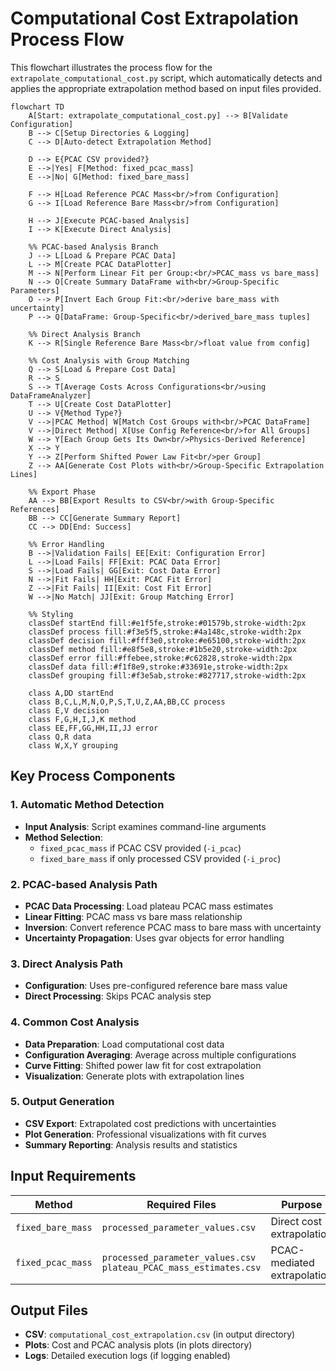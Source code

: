 # Computational Cost Extrapolation Process Flow

This flowchart illustrates the process flow for the
`extrapolate_computational_cost.py` script, which automatically detects
and applies the appropriate extrapolation method based on input files
provided.

```mermaid
flowchart TD
    A[Start: extrapolate_computational_cost.py] --> B[Validate Configuration]
    B --> C[Setup Directories & Logging]
    C --> D[Auto-detect Extrapolation Method]
    
    D --> E{PCAC CSV provided?}
    E -->|Yes| F[Method: fixed_pcac_mass]
    E -->|No| G[Method: fixed_bare_mass]
    
    F --> H[Load Reference PCAC Mass<br/>from Configuration]
    G --> I[Load Reference Bare Mass<br/>from Configuration]
    
    H --> J[Execute PCAC-based Analysis]
    I --> K[Execute Direct Analysis]
    
    %% PCAC-based Analysis Branch
    J --> L[Load & Prepare PCAC Data]
    L --> M[Create PCAC DataPlotter]
    M --> N[Perform Linear Fit per Group:<br/>PCAC_mass vs bare_mass]
    N --> O[Create Summary DataFrame with<br/>Group-Specific Parameters]
    O --> P[Invert Each Group Fit:<br/>derive bare_mass with uncertainty]
    P --> Q[DataFrame: Group-Specific<br/>derived_bare_mass tuples]
    
    %% Direct Analysis Branch  
    K --> R[Single Reference Bare Mass<br/>float value from config]
    
    %% Cost Analysis with Group Matching
    Q --> S[Load & Prepare Cost Data]
    R --> S
    S --> T[Average Costs Across Configurations<br/>using DataFrameAnalyzer]
    T --> U[Create Cost DataPlotter]
    U --> V{Method Type?}
    V -->|PCAC Method| W[Match Cost Groups with<br/>PCAC DataFrame]
    V -->|Direct Method| X[Use Config Reference<br/>for All Groups]
    W --> Y[Each Group Gets Its Own<br/>Physics-Derived Reference]
    X --> Y
    Y --> Z[Perform Shifted Power Law Fit<br/>per Group]
    Z --> AA[Generate Cost Plots with<br/>Group-Specific Extrapolation Lines]
    
    %% Export Phase
    AA --> BB[Export Results to CSV<br/>with Group-Specific References]
    BB --> CC[Generate Summary Report]
    CC --> DD[End: Success]
    
    %% Error Handling
    B -->|Validation Fails| EE[Exit: Configuration Error]
    L -->|Load Fails| FF[Exit: PCAC Data Error]
    S -->|Load Fails| GG[Exit: Cost Data Error]
    N -->|Fit Fails| HH[Exit: PCAC Fit Error]
    Z -->|Fit Fails| II[Exit: Cost Fit Error]
    W -->|No Match| JJ[Exit: Group Matching Error]
    
    %% Styling
    classDef startEnd fill:#e1f5fe,stroke:#01579b,stroke-width:2px
    classDef process fill:#f3e5f5,stroke:#4a148c,stroke-width:2px
    classDef decision fill:#fff3e0,stroke:#e65100,stroke-width:2px
    classDef method fill:#e8f5e8,stroke:#1b5e20,stroke-width:2px
    classDef error fill:#ffebee,stroke:#c62828,stroke-width:2px
    classDef data fill:#f1f8e9,stroke:#33691e,stroke-width:2px
    classDef grouping fill:#f3e5ab,stroke:#827717,stroke-width:2px
    
    class A,DD startEnd
    class B,C,L,M,N,O,P,S,T,U,Z,AA,BB,CC process
    class E,V decision
    class F,G,H,I,J,K method
    class EE,FF,GG,HH,II,JJ error
    class Q,R data
    class W,X,Y grouping
```

## Key Process Components

### 1. **Automatic Method Detection**
- **Input Analysis**: Script examines command-line arguments
- **Method Selection**: 
  - `fixed_pcac_mass` if PCAC CSV provided (`-i_pcac`)
  - `fixed_bare_mass` if only processed CSV provided (`-i_proc`)

### 2. **PCAC-based Analysis Path**
- **PCAC Data Processing**: Load plateau PCAC mass estimates
- **Linear Fitting**: PCAC mass vs bare mass relationship
- **Inversion**: Convert reference PCAC mass to bare mass with
  uncertainty
- **Uncertainty Propagation**: Uses gvar objects for error handling

### 3. **Direct Analysis Path**
- **Configuration**: Uses pre-configured reference bare mass value
- **Direct Processing**: Skips PCAC analysis step

### 4. **Common Cost Analysis**
- **Data Preparation**: Load computational cost data
- **Configuration Averaging**: Average across multiple configurations
- **Curve Fitting**: Shifted power law fit for cost extrapolation
- **Visualization**: Generate plots with extrapolation lines

### 5. **Output Generation**
- **CSV Export**: Extrapolated cost predictions with uncertainties
- **Plot Generation**: Professional visualizations with fit curves
- **Summary Reporting**: Analysis results and statistics

## Input Requirements

| Method | Required Files | Purpose |
|--------|---------------|---------|
| `fixed_bare_mass` | `processed_parameter_values.csv` | Direct cost extrapolation |
| `fixed_pcac_mass` | `processed_parameter_values.csv`<br/>`plateau_PCAC_mass_estimates.csv` | PCAC-mediated extrapolation |

## Output Files

- **CSV**: `computational_cost_extrapolation.csv` (in output directory)
- **Plots**: Cost and PCAC analysis plots (in plots directory)
- **Logs**: Detailed execution logs (if logging enabled)
